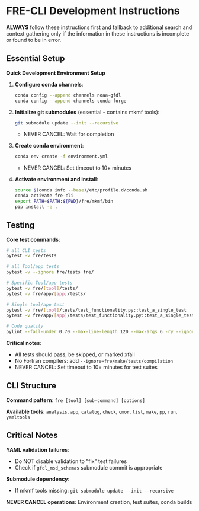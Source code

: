 # FRE-CLI Development Instructions

**ALWAYS** follow these instructions first and fallback to additional search and context gathering only if the 
information in these instructions is incomplete or found to be in error.

## Essential Setup

**Quick Development Environment Setup**

1. **Configure conda channels**:
   ```bash
   conda config --append channels noaa-gfdl
   conda config --append channels conda-forge
   ```

2. **Initialize git submodules** (essential - contains mkmf tools):
   ```bash
   git submodule update --init --recursive
   ```
   - NEVER CANCEL: Wait for completion

3. **Create conda environment**:
   ```bash
   conda env create -f environment.yml
   ```
   - NEVER CANCEL: Set timeout to 10+ minutes

4. **Activate environment and install**:
   ```bash
   source $(conda info --base)/etc/profile.d/conda.sh
   conda activate fre-cli
   export PATH=$PATH:${PWD}/fre/mkmf/bin
   pip install -e .
   ```

## Testing

**Core test commands**:
```bash
# all CLI tests
pytest -v fre/tests

# all Tool/app tests  
pytest -v --ignore fre/tests fre/

# Specific Tool/app tests
pytest -v fre/[tool]/tests/
pytest -v fre/app/[app]/tests/

# Single tool/app test
pytest -v fre/[tool]/tests/test_functionality.py::test_a_single_test
pytest -v fre/app/[app]/tests/test_functionality.py::test_a_single_test

# Code quality
pylint --fail-under 0.70 --max-line-length 120 --max-args 6 -ry --ignored-modules netCDF4,cmor fre/
```

**Critical notes**:
- All tests should pass, be skipped, or marked xfail
- No Fortran compilers: add `--ignore=fre/make/tests/compilation`
- NEVER CANCEL: Set timeout to 10+ minutes for test suites


## CLI Structure

**Command pattern**: `fre [tool] [sub-command] [options]`

**Available tools**: `analysis`, `app`, `catalog`, `check`, `cmor`, `list`, `make`, `pp`, `run`, `yamltools`

## Critical Notes

**YAML validation failures**:
- Do NOT disable validation to "fix" test failures
- Check if `gfdl_msd_schemas` submodule commit is appropriate

**Submodule dependency**: 
- If mkmf tools missing: `git submodule update --init --recursive`

**NEVER CANCEL operations**: Environment creation, test suites, conda builds
